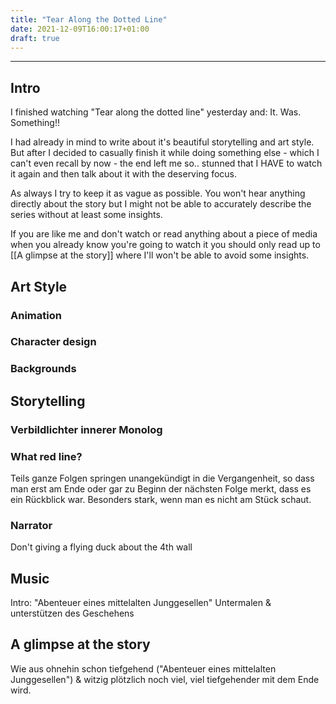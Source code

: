 ```yaml
---
title: "Tear Along the Dotted Line"
date: 2021-12-09T16:00:17+01:00
draft: true
---
```


<!-- Epigraph: Quote from prot. about tearing along the dotted line -->

---

## Intro

I finished watching "Tear along the dotted line" yesterday and: It. Was. Something!!

I had already in mind to write about it's beautiful storytelling and art style.
But after I decided to casually finish it while doing something else - which I can't even recall by now - the end left me so.. stunned that I HAVE to watch it again and then talk about it with the deserving focus.

As always I try to keep it as vague as possible.
You won't hear anything directly about the story but I might not be able to accurately describe the series without at least some insights.

If you are like me and don't watch or read anything about a piece of media when you already know you're going to watch it you should only read up to [[A glimpse at the story]] where I'll won't be able to avoid some insights.

<!-- toc -->

## Art Style

### Animation

### Character design

### Backgrounds

<!-- übergang von ^ zu v: -->
<!-- - Zugfenster gegen ende -->
## Storytelling

### Verbildlichter innerer Monolog

### What red line?

Teils ganze Folgen springen unangekündigt in die Vergangenheit, so dass man erst am Ende oder gar zu Beginn der nächsten Folge merkt, dass es ein Rückblick war.
Besonders stark, wenn man es nicht am Stück schaut.

### Narrator

Don't giving a flying duck about the 4th wall

<!-- how ^ incorporates v: -->
## Music

Intro: "Abenteuer eines mittelalten Junggesellen"
Untermalen & unterstützen des Geschehens

## A glimpse at the story

Wie aus ohnehin schon tiefgehend ("Abenteuer eines mittelalten Junggesellen") & witzig plötzlich noch viel, viel tiefgehender mit dem Ende wird.

